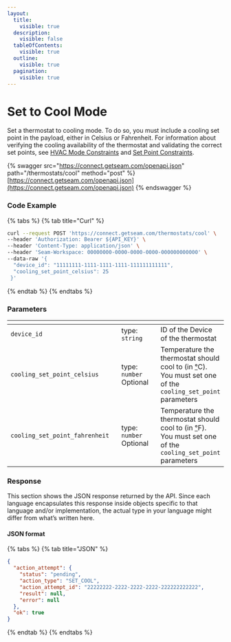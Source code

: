 ```yaml
---
layout:
  title:
    visible: true
  description:
    visible: false
  tableOfContents:
    visible: true
  outline:
    visible: true
  pagination:
    visible: true
---
```


# Set to Cool Mode

Set a thermostat to cooling mode. To do so, you must include a cooling set point in the payload, either in Celsius or Fahrenheit. For information about verifying the cooling availability of the thermostat and validating the correct set points, see [HVAC Mode Constraints](../../capability-guides/thermostats/understanding-thermostat-concepts/hvac-mode.md#hvac-mode-constraints) and [Set Point Constraints](../../capability-guides/thermostats/understanding-thermostat-concepts/set-points.md#set-point-constraints).

{% swagger src="https://connect.getseam.com/openapi.json" path="/thermostats/cool" method="post" %}
[https://connect.getseam.com/openapi.json](https://connect.getseam.com/openapi.json)
{% endswagger %}

### Code Example

{% tabs %}
{% tab title="Curl" %}
```bash
curl --request POST 'https://connect.getseam.com/thermostats/cool' \
--header 'Authorization: Bearer ${API_KEY}' \
--header 'Content-Type: application/json' \
--header 'Seam-Workspace: 00000000-0000-0000-0000-000000000000' \
--data-raw '{
  "device_id": "11111111-1111-1111-1111-111111111111",
  "cooling_set_point_celsius": 25
 }'
```
{% endtab %}
{% endtabs %}

### Parameters

<table data-header-hidden><thead><tr><th width="331.3333333333333"></th><th width="162"></th><th></th></tr></thead><tbody><tr><td><code>device_id</code></td><td>type: <code>string</code></td><td>ID of the Device of  the thermostat</td></tr><tr><td><code>cooling_set_point_celsius</code></td><td>type: <code>number</code><br>Optional</td><td>Temperature the thermostat should cool to (in <a href="https://www.degreesymbol.net/">°</a>C). You must set one of the <code>cooling_set_point</code> parameters</td></tr><tr><td><code>cooling_set_point_fahrenheit</code></td><td>type: <code>number</code><br>Optional</td><td>Temperature the thermostat should cool to (in <a href="https://www.degreesymbol.net/">°</a>F). You must set one of the <code>cooling_set_point</code> parameters</td></tr></tbody></table>

### Response

This section shows the JSON response returned by the API. Since each language encapsulates this response inside objects specific to that language and/or implementation, the actual type in your language might differ from what’s written here.

#### JSON format

{% tabs %}
{% tab title="JSON" %}
```json
{
  "action_attempt": {
    "status": "pending",
    "action_type": "SET_COOL",
    "action_attempt_id": "22222222-2222-2222-2222-222222222222",
    "result": null,
    "error": null
  },
  "ok": true
}
```
{% endtab %}
{% endtabs %}

